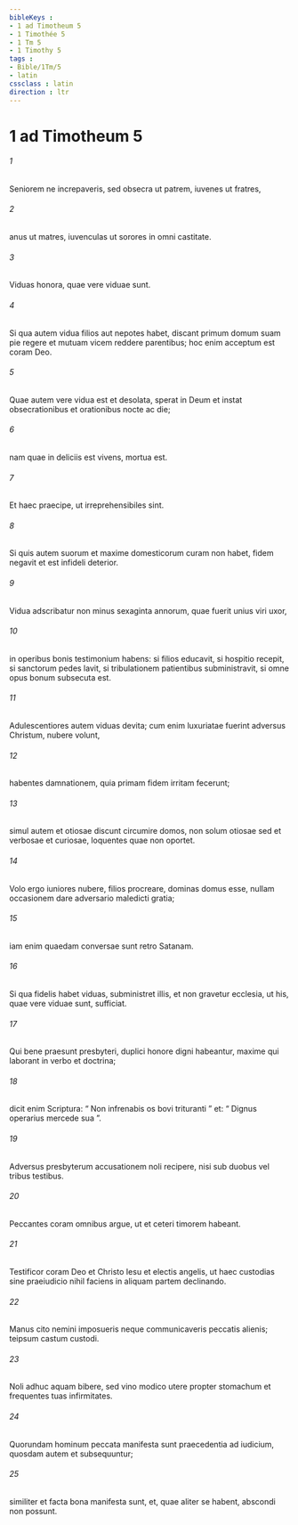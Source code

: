 ```yaml
---
bibleKeys : 
- 1 ad Timotheum 5
- 1 Timothée 5
- 1 Tm 5
- 1 Timothy 5
tags : 
- Bible/1Tm/5
- latin
cssclass : latin
direction : ltr
---
```


# 1 ad Timotheum 5

###### 1
Seniorem ne increpaveris, sed obsecra ut patrem, iuvenes ut fratres, 
###### 2
anus ut matres, iuvenculas ut sorores in omni castitate. 
###### 3
Viduas honora, quae vere viduae sunt. 
###### 4
Si qua autem vidua filios aut nepotes habet, discant primum domum suam pie regere et mutuam vicem reddere parentibus; hoc enim acceptum est coram Deo. 
###### 5
Quae autem vere vidua est et desolata, sperat in Deum et instat obsecrationibus et orationibus nocte ac die; 
###### 6
nam quae in deliciis est vivens, mortua est. 
###### 7
Et haec praecipe, ut irreprehensibiles sint. 
###### 8
Si quis autem suorum et maxime domesticorum curam non habet, fidem negavit et est infideli deterior.
###### 9
Vidua adscribatur non minus sexaginta annorum, quae fuerit unius viri uxor, 
###### 10
in operibus bonis testimonium habens: si filios educavit, si hospitio recepit, si sanctorum pedes lavit, si tribulationem patientibus subministravit, si omne opus bonum subsecuta est. 
###### 11
Adulescentiores autem viduas devita; cum enim luxuriatae fuerint adversus Christum, nubere volunt, 
###### 12
habentes damnationem, quia primam fidem irritam fecerunt; 
###### 13
simul autem et otiosae discunt circumire domos, non solum otiosae sed et verbosae et curiosae, loquentes quae non oportet. 
###### 14
Volo ergo iuniores nubere, filios procreare, dominas domus esse, nullam occasionem dare adversario maledicti gratia; 
###### 15
iam enim quaedam conversae sunt retro Satanam.
###### 16
Si qua fidelis habet viduas, subministret illis, et non gravetur ecclesia, ut his, quae vere viduae sunt, sufficiat.
###### 17
Qui bene praesunt presbyteri, duplici honore digni habeantur, maxime qui laborant in verbo et doctrina; 
###### 18
dicit enim Scriptura: “ Non infrenabis os bovi trituranti ” et: “ Dignus operarius mercede sua ”. 
###### 19
Adversus presbyterum accusationem noli recipere, nisi sub duobus vel tribus testibus. 
###### 20
Peccantes coram omnibus argue, ut et ceteri timorem habeant. 
###### 21
Testificor coram Deo et Christo Iesu et electis angelis, ut haec custodias sine praeiudicio nihil faciens in aliquam partem declinando. 
###### 22
Manus cito nemini imposueris neque communicaveris peccatis alienis; teipsum castum custodi.
###### 23
Noli adhuc aquam bibere, sed vino modico utere propter stomachum et frequentes tuas infirmitates.
###### 24
Quorundam hominum peccata manifesta sunt praecedentia ad iudicium, quosdam autem et subsequuntur; 
###### 25
similiter et facta bona manifesta sunt, et, quae aliter se habent, abscondi non possunt.
